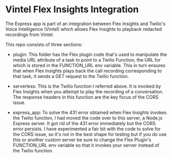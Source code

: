# Vintel Flex Insights Integration

The Express app is part of an integration between Flex Insights and Twilio's Voice Intelligence (Vintel) which allows Flex Insights to playback redacted recordings from Vintel.

This repo consists of three sections:

- plugin: This folder has the Flex plugin code that's used to manipulate the media URL attribute of a task to point to a Twilio Function, the URL for which is stored in the FUNCTION_URL env variable. This  in turn ensures that when Flex Insights plays back the call recording corresponding to that task, it sends a GET request to the Twilio function.

- serverless: This is the Twilio function I referred above. It is invoked by Flex Insights when you attempt to play the recording of a conversation. The response headers in this function are the key focus of the CORS issue. 

- express_app: To solve the 431 error obtained when Flex Insights invokes the Twilio function, I had moved the code over to this server, a Node.js Express server. It got rid of the 431 error immediately but the CORS error persists. I have experimented a fair bit with the code to solve for the CORS issue, so it's not in the best shape for testing but if you do use this or another custom server be sure to change the Flex Plugin's FUNCTION_URL env variable so that it invokes your server instead of the Twilio function.